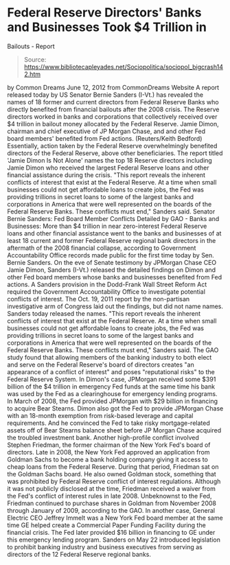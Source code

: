 # Federal Reserve Directors' Banks and Businesses Took $4 Trillion in 
Bailouts - Report

> Source: https://www.bibliotecapleyades.net/Sociopolitica/sociopol_bigcrash142.htm

by Common Dreams
June 12, 2012
from
CommonDreams Website
A report released today by US Senator Bernie Sanders (I-Vt.) has
revealed the names of 18 former and current directors from
Federal Reserve
Banks who directly benefited from financial bailouts after the 2008 crisis.
The Reserve directors worked in banks and
corporations that collectively received over $4 trillion in bailout money
allocated by the Federal Reserve.
Jamie Dimon, chairman and
chief executive of JP Morgan Chase,
and and other Fed board
members' benefited from Fed actions.
(Reuters/Keith Bedford)
Essentially, action taken by the Federal Reserve
overwhelmingly benefited directors of the Federal Reserve, above other
beneficiaries.
The
report titled 'Jamie Dimon Is Not Alone'
names the top 18 Reserve directors including Jamie Dimon who received
the largest Federal Reserve loans and other financial assistance during the
crisis.
"This report reveals the inherent conflicts
of interest that exist at the Federal Reserve. At a time when small
businesses could not get affordable loans to create jobs, the Fed was
providing trillions in secret loans to some of the largest banks and
corporations in America that were well represented on the boards of the
Federal Reserve Banks. These conflicts must end," Sanders said.
Senator Bernie Sanders:
Fed Board Member Conflicts Detailed by GAO - Banks and
Businesses:
More than $4 trillion in near zero-interest
Federal Reserve loans and other financial assistance went to the banks
and businesses of at least 18 current and former Federal Reserve
regional bank directors in the aftermath of the 2008 financial collapse,
according to Government Accountability Office records made public for
the first time today by Sen. Bernie Sanders.
On the eve of Senate testimony by JPMorgan Chase CEO Jamie Dimon,
Sanders (I-Vt.) released the detailed findings on Dimon and other Fed
board members whose banks and businesses benefited from Fed actions.
A Sanders provision in the Dodd-Frank Wall Street Reform Act required
the
Government Accountability Office to
investigate potential conflicts of interest.
The Oct. 19, 2011 report by
the non-partisan investigative arm of Congress laid out the findings,
but did not name names.
Sanders today
released the names.
"This report reveals the inherent
conflicts of interest that exist at the Federal Reserve. At a time
when small businesses could not get affordable loans to create jobs,
the Fed was providing trillions in secret loans to some of the
largest banks and corporations in America that were well represented
on the boards of the Federal Reserve Banks. These conflicts must
end," Sanders said.
The GAO study found that allowing members of
the banking industry to both elect and serve on the Federal Reserve's
board of directors creates "an appearance of a conflict of interest" and
poses "reputational risks" to the Federal Reserve System.
In Dimon's case, JPMorgan received some $391 billion of the $4 trillion
in emergency Fed funds at the same time his bank was used by the Fed as
a clearinghouse for emergency lending programs. In March of 2008, the
Fed provided JPMorgan with $29 billion in financing to acquire Bear
Stearns.
Dimon also got the Fed to provide JPMorgan
Chase with an 18-month exemption from risk-based leverage and capital
requirements. And he convinced the Fed to take risky mortgage-related
assets off of Bear Stearns balance sheet before JP Morgan Chase acquired
the troubled investment bank.
Another high-profile conflict involved Stephen Friedman, the former
chairman of the New York Fed's board of directors. Late in 2008, the New
York Fed approved an application from Goldman Sachs to become a bank
holding company giving it access to cheap loans from the Federal
Reserve. During that period, Friedman sat on the Goldman Sachs board.
He also owned Goldman stock, something that
was prohibited by Federal Reserve conflict of interest regulations.
Although it was not publicly disclosed at the time, Friedman received a
waiver from the Fed's conflict of interest rules in late 2008.
Unbeknownst to the Fed, Friedman continued
to purchase shares in Goldman from November 2008 through January of
2009, according to the GAO.
In another case, General Electric CEO Jeffrey Immelt was a New
York Fed board member at the same time GE helped create a Commercial
Paper Funding Facility during the financial crisis. The Fed later
provided $16 billion in financing to GE under this emergency lending
program.
Sanders on May 22 introduced
legislation to prohibit banking
industry and business executives from serving as directors of the 12
Federal Reserve regional banks.
